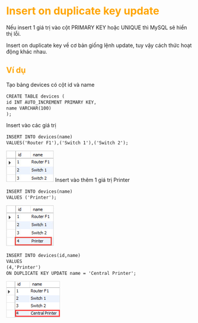<h1 style="color:orange">Insert on duplicate key update</h1>
Nếu insert 1 giá trị vào cột PRIMARY KEY hoặc UNIQUE thì MySQL sẽ hiển thị lỗi.

Insert on duplicate key về cơ bản giống lệnh update, tuy vậy cách thức hoạt động khác nhau.
<h2 style="color:orange">Ví dụ</h2>
Tạo bảng devices có cột id và name

    CREATE TABLE devices (
    id INT AUTO_INCREMENT PRIMARY KEY,
    name VARCHAR(100)
    );
Insert vào các giá trị

    INSERT INTO devices(name)
    VALUES('Router F1'),('Switch 1'),('Switch 2');
![duplicatekey1](../img/duplicatekey1.jpg)
Insert vào thêm 1 giá trị Printer

    INSERT INTO devices(name) 
    VALUES ('Printer');
![duplicatekey2](../img/duplicatekey2.jpg)

    INSERT INTO devices(id,name) 
    VALUES 
    (4,'Printer') 
    ON DUPLICATE KEY UPDATE name = 'Central Printer';
![duplicatekey3](../img/duplicatekey3.jpg)